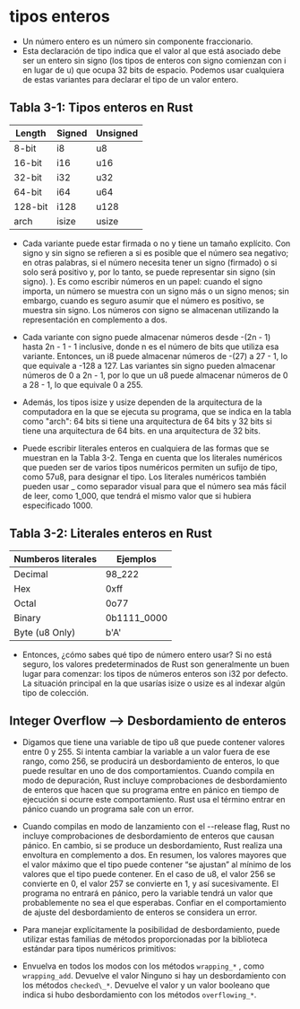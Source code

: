 # tipos enteros

- Un número entero es un número sin componente fraccionario.
- Esta declaración de tipo indica que el valor al que está asociado debe ser un entero sin signo (los tipos de enteros con signo comienzan con i en lugar de u) que ocupa 32 bits de espacio. Podemos usar cualquiera de estas variantes para declarar el tipo de un valor entero.

## Tabla 3-1: Tipos enteros en Rust

| Length  | Signed | Unsigned |
| ------- | ------ | -------- |
| 8-bit   | i8     | u8       |
| 16-bit  | i16    | u16      |
| 32-bit  | i32    | u32      |
| 64-bit  | i64    | u64      |
| 128-bit | i128   | u128     |
| arch    | isize  | usize    |

- Cada variante puede estar firmada o no y tiene un tamaño explícito. Con signo y sin signo se refieren a si es posible que el número sea negativo; en otras palabras, si el número necesita tener un signo (firmado) o si solo será positivo y, por lo tanto, se puede representar sin signo (sin signo). ). Es como escribir números en un papel: cuando el signo importa, un número se muestra con un signo más o un signo menos; sin embargo, cuando es seguro asumir que el número es positivo, se muestra sin signo. Los números con signo se almacenan utilizando la representación en complemento a dos.

- Cada variante con signo puede almacenar números desde -(2n - 1) hasta 2n - 1 - 1 inclusive, donde n es el número de bits que utiliza esa variante. Entonces, un i8 puede almacenar números de -(27) a 27 - 1, lo que equivale a -128 a 127. Las variantes sin signo pueden almacenar números de 0 a 2n - 1, por lo que un u8 puede almacenar números de 0 a 28 - 1, lo que equivale 0 a 255.

- Además, los tipos isize y usize dependen de la arquitectura de la computadora en la que se ejecuta su programa, que se indica en la tabla como "arch": 64 bits si tiene una arquitectura de 64 bits y 32 bits si tiene una arquitectura de 64 bits. en una arquitectura de 32 bits.

- Puede escribir literales enteros en cualquiera de las formas que se muestran en la Tabla 3-2. Tenga en cuenta que los literales numéricos que pueden ser de varios tipos numéricos permiten un sufijo de tipo, como 57u8, para designar el tipo. Los literales numéricos también pueden usar \_ como separador visual para que el número sea más fácil de leer, como 1_000, que tendrá el mismo valor que si hubiera especificado 1000.

## Tabla 3-2: Literales enteros en Rust

| Numberos literales | Ejemplos    |
| ------------------ | ----------- |
| Decimal            | 98_222      |
| Hex                | 0xff        |
| Octal              | 0o77        |
| Binary             | 0b1111_0000 |
| Byte (u8 Only)     | b'A'        |

- Entonces, ¿cómo sabes qué tipo de número entero usar? Si no está seguro, los valores predeterminados de Rust son generalmente un buen lugar para comenzar: los tipos de números enteros son i32 por defecto. La situación principal en la que usarías isize o usize es al indexar algún tipo de colección.

## Integer Overflow --> Desbordamiento de enteros

- Digamos que tiene una variable de tipo u8 que puede contener valores entre 0 y 255. Si intenta cambiar la variable a un valor fuera de ese rango, como 256, se producirá un desbordamiento de enteros, lo que puede resultar en uno de dos comportamientos. Cuando compila en modo de depuración, Rust incluye comprobaciones de desbordamiento de enteros que hacen que su programa entre en pánico en tiempo de ejecución si ocurre este comportamiento. Rust usa el término entrar en pánico cuando un programa sale con un error.

- Cuando compilas en modo de lanzamiento con el --release flag, Rust no incluye comprobaciones de desbordamiento de enteros que causan pánico. En cambio, si se produce un desbordamiento, Rust realiza una envoltura en complemento a dos. En resumen, los valores mayores que el valor máximo que el tipo puede contener “se ajustan” al mínimo de los valores que el tipo puede contener. En el caso de u8, el valor 256 se convierte en 0, el valor 257 se convierte en 1, y así sucesivamente. El programa no entrará en pánico, pero la variable tendrá un valor que probablemente no sea el que esperabas. Confiar en el comportamiento de ajuste del desbordamiento de enteros se considera un error.

- Para manejar explícitamente la posibilidad de desbordamiento, puede utilizar estas familias de métodos proporcionadas por la biblioteca estándar para tipos numéricos primitivos:

- Envuelva en todos los modos con los métodos `wrapping_*` , como `wrapping_add`. Devuelve el valor Ninguno si hay un desbordamiento con los métodos `checked\_*`. Devuelve el valor y un valor booleano que indica si hubo desbordamiento con los métodos `overflowing_*`.
